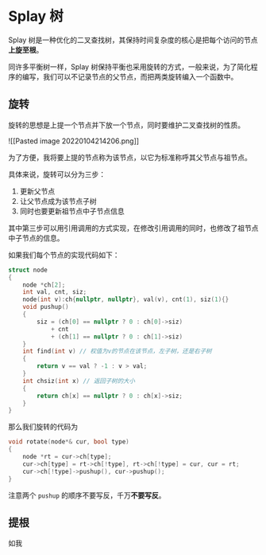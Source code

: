 # Splay 树
Splay 树是一种优化的二叉查找树，其保持时间复杂度的核心是把每个访问的节点**上旋至根**。

同许多平衡树一样，Splay 树保持平衡也采用旋转的方式，一般来说，为了简化程序的编写，我们可以不记录节点的父节点，而把两类旋转编入一个函数中。
## 旋转
旋转的思想是上提一个节点并下放一个节点，同时要维护二叉查找树的性质。

![[Pasted image 20220104214206.png]]

为了方便，我将要上提的节点称为该节点，以它为标准称呼其父节点与祖节点。

具体来说，旋转可以分为三步：
1. 更新父节点
2. 让父节点成为该节点子树
3. 同时也要更新祖节点中子节点信息

其中第三步可以用引用调用的方式实现，在修改引用调用的同时，也修改了祖节点中子节点的信息。

如果我们每个节点的实现代码如下：

```cpp
struct node
{
	node *ch[2];
	int val, cnt, siz;
	node(int v):ch{nullptr, nullptr}, val(v), cnt(1), siz(1){}
	void pushup()
	{
		siz = (ch[0] == nullptr ? 0 : ch[0]->siz)
			+ cnt
			+ (ch[1] == nullptr ? 0 : ch[1]->siz)
	}
	int find(int v) // 权值为v的节点在该节点，左子树，还是右子树 
	{
		return v == val ? -1 : v > val;
	}
	int chsiz(int x) // 返回子树的大小
	{
		return ch[x] == nullptr ? 0 : ch[x]->siz;
	}
}
```

那么我们旋转的代码为

```cpp
void rotate(node*& cur, bool type)
{
	node *rt = cur->ch[type];
	cur->ch[type] = rt->ch[!type], rt->ch[!type] = cur, cur = rt;
	cur->ch[!type]->pushup(), cur->pushup();
}
```

注意两个 `pushup` 的顺序不要写反，千万**不要写反**。
## 提根
如我
